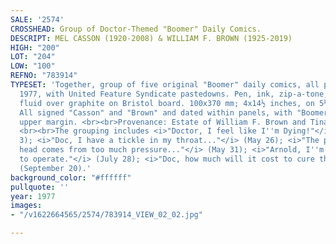 ```yaml
---
SALE: '2574'
CROSSHEAD: Group of Doctor-Themed "Boomer" Daily Comics.
DESCRIPT: MEL CASSON (1920-2008) & WILLIAM F. BROWN (1925-2019)
HIGH: "200"
LOT: "204"
LOW: "100"
REFNO: "783914"
TYPESET: 'Together, group of five original "Boomer" daily comics, all published in
  1977, with United Feature Syndicate pastedowns. Pen, ink, zip-a-tone, and correction
  fluid over graphite on Bristol board. 100x370 mm; 4x14½ inches, on 5½x16-inch sheets.
  All signed "Casson" and "Brown" and dated within panels, with "Boomer" stamp in
  upper margin. <br><br>Provenance: Estate of William F. Brown and Tina Tippit Brown.
  <br><br>The grouping includes <i>"Doctor, I feel like I''m Dying!"</i> (January
  3); <i>"Doc, I have a tickle in my throat..."</i> (May 26); <i>"The pain in you
  head comes from too much pressure..."</i> (May 31); <i>"Arnold, I''m going to have
  to operate."</i> (July 28); <i>"Doc, how much will it cost to cure this rash?"</i>
  (September 20).'
background_color: "#ffffff"
pullquote: ''
year: 1977
images:
- "/v1622664565/2574/783914_VIEW_02_02.jpg"

---
```

